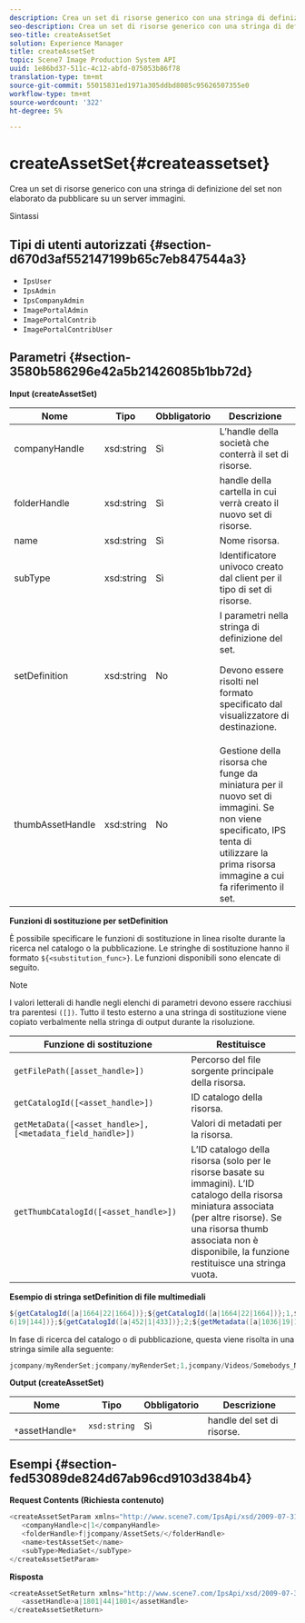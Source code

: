 ```yaml
---
description: Crea un set di risorse generico con una stringa di definizione del set non elaborato da pubblicare su un server immagini.
seo-description: Crea un set di risorse generico con una stringa di definizione del set non elaborato da pubblicare su un server immagini.
seo-title: createAssetSet
solution: Experience Manager
title: createAssetSet
topic: Scene7 Image Production System API
uuid: 1e86bd37-511c-4c12-abfd-075053b86f78
translation-type: tm+mt
source-git-commit: 55015831ed1971a305ddbd8085c95626507355e0
workflow-type: tm+mt
source-wordcount: '322'
ht-degree: 5%

---
```



# createAssetSet{#createassetset}

Crea un set di risorse generico con una stringa di definizione del set non elaborato da pubblicare su un server immagini.

Sintassi

## Tipi di utenti autorizzati {#section-d670d3af552147199b65c7eb847544a3}

* `IpsUser`
* `IpsAdmin`
* `IpsCompanyAdmin`
* `ImagePortalAdmin`
* `ImagePortalContrib`
* `ImagePortalContribUser`

## Parametri {#section-3580b586296e42a5b21426085b1bb72d}

**Input (createAssetSet)**

<table id="table_2C70C33A127242FC828FCD8EC852E1EC"> 
 <thead> 
  <tr> 
   <th colname="col1" class="entry"> Nome </th> 
   <th colname="col2" class="entry"> Tipo </th> 
   <th colname="col3" class="entry"> Obbligatorio </th> 
   <th colname="col4" class="entry"> Descrizione </th> 
  </tr> 
 </thead>
 <tbody> 
  <tr> 
   <td colname="col1"> <span class="codeph"> <span class="varname"> companyHandle </span> </span> </td> 
   <td colname="col2"> <span class="codeph"> xsd:string </span> </td> 
   <td colname="col3"> Sì </td> 
   <td colname="col4"> L’handle della società che conterrà il set di risorse. </td> 
  </tr> 
  <tr> 
   <td colname="col1"> <span class="codeph"> <span class="varname"> folderHandle </span> </span> </td> 
   <td colname="col2"> <span class="codeph"> xsd:string </span> </td> 
   <td colname="col3"> Sì </td> 
   <td colname="col4"> handle della cartella in cui verrà creato il nuovo set di risorse. </td> 
  </tr> 
  <tr> 
   <td colname="col1"> <span class="codeph"> <span class="varname"> name </span> </span> </td> 
   <td colname="col2"> <span class="codeph"> xsd:string </span> </td> 
   <td colname="col3"> Sì </td> 
   <td colname="col4"> Nome risorsa. </td> 
  </tr> 
  <tr> 
   <td colname="col1"> <span class="codeph"> <span class="varname"> subType </span> </span> </td> 
   <td colname="col2"> <span class="codeph"> xsd:string </span> </td> 
   <td colname="col3"> Sì </td> 
   <td colname="col4"> Identificatore univoco creato dal client per il tipo di set di risorse. </td> 
  </tr> 
  <tr> 
   <td colname="col1"> <span class="codeph"> <span class="varname"> setDefinition </span> </span> </td> 
   <td colname="col2"> <span class="codeph"> xsd:string </span> </td> 
   <td colname="col3"> No </td> 
   <td colname="col4"> I parametri nella stringa di definizione del set. <p>Devono essere risolti nel formato specificato dal visualizzatore di destinazione. </p> </td> 
  </tr> 
  <tr> 
   <td colname="col1"> <span class="codeph"> <span class="varname"> thumbAssetHandle </span> </span> </td> 
   <td colname="col2"> <span class="codeph"> xsd:string </span> </td> 
   <td colname="col3"> No </td> 
   <td colname="col4"> Gestione della risorsa che funge da miniatura per il nuovo set di immagini. Se non viene specificato, IPS tenta di utilizzare la prima risorsa immagine a cui fa riferimento il set. </td> 
  </tr> 
 </tbody> 
</table>

**Funzioni di sostituzione per setDefinition**

È possibile specificare le funzioni di sostituzione in linea risolte durante la ricerca nel catalogo o la pubblicazione. Le stringhe di sostituzione hanno il formato `${<substitution_func>}`. Le funzioni disponibili sono elencate di seguito.

>[!NOTE]
>
>I valori letterali di handle negli elenchi di parametri devono essere racchiusi tra parentesi `([])`. Tutto il testo esterno a una stringa di sostituzione viene copiato verbalmente nella stringa di output durante la risoluzione.

| **Funzione di sostituzione** | **Restituisce** |
|---|---|
| `getFilePath([asset_handle>])` | Percorso del file sorgente principale della risorsa. |
| `getCatalogId([<asset_handle>])` | ID catalogo della risorsa. |
| `getMetaData([<asset_handle>], [<metadata_field_handle>])` | Valori di metadati per la risorsa. |
| `getThumbCatalogId([<asset_handle>])` | L’ID catalogo della risorsa (solo per le risorse basate su immagini). L’ID catalogo della risorsa miniatura associata (per altre risorse). Se una risorsa thumb associata non è disponibile, la funzione restituisce una stringa vuota. |

**Esempio di stringa setDefinition di file multimediali**

```java
${getCatalogId([a|1664|22|1664])};${getCatalogId([a|1664|22|1664])};1,${getFilePath([a|103 
6|19|144])};${getCatalogId([a|452|1|433])};2;${getMetadata([a|1036|19|144], [m|1|ASSET|SharedDateField])} 
```

In fase di ricerca del catalogo o di pubblicazione, questa viene risolta in una stringa simile alla seguente:

```java
jcompany/myRenderSet;jcompany/myRenderSet;1,jcompany/Videos/Somebodys_N08275_flv.flv;jcomp any/myimg-1;2;20090703 10:05:53
```

**Output (createAssetSet)**

| Nome | Tipo | Obbligatorio | Descrizione |
|---|---|---|---|
| ` *`assetHandle`*` | `xsd:string` | Sì | handle del set di risorse. |

## Esempi {#section-fed53089de824d67ab96cd9103d384b4}

**Request Contents (Richiesta contenuto)**

```java
<createAssetSetParam xmlns="http://www.scene7.com/IpsApi/xsd/2009-07-31"> 
   <companyHandle>c|1</companyHandle> 
   <folderHandle>f|jcompany/AssetSets/</folderHandle> 
   <name>testAssetSet</name> 
   <subType>MediaSet</subType> 
</createAssetSetParam>
```

**Risposta**

```java
<createAssetSetReturn xmlns="http://www.scene7.com/IpsApi/xsd/2009-07-31"> 
   <assetHandle>a|1801|44|1801</assetHandle> 
</createAssetSetReturn>
```


